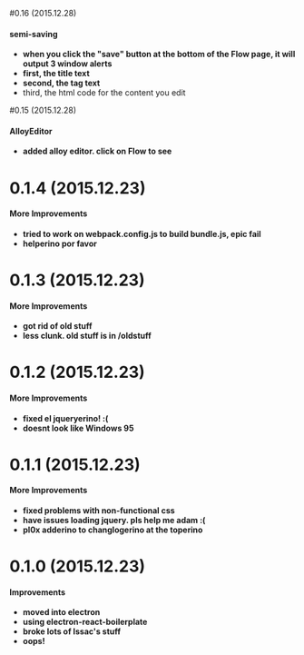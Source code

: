 #0.16 (2015.12.28)
#### semi-saving
- **when you click the "save" button at the bottom of the Flow page, it will output 3 window alerts**
- **first, the title text**
- **second, the tag text**
- third, the html code for the content you edit

#0.15 (2015.12.28)
#### AlloyEditor
- **added alloy editor. click on Flow to see**

# 0.1.4 (2015.12.23)

#### More Improvements
- **tried to work on webpack.config.js to build bundle.js, epic fail**
- **helperino por favor**

# 0.1.3 (2015.12.23)

#### More Improvements
- **got rid of old stuff**
- **less clunk. old stuff is in /oldstuff**

# 0.1.2 (2015.12.23)

#### More Improvements
- **fixed el jqueryerino! :(**
- **doesnt look like Windows 95**

# 0.1.1 (2015.12.23)

#### More Improvements
- **fixed problems with non-functional css**
- **have issues loading jquery. pls help me adam :(**
- **pl0x adderino to changlogerino at the toperino**


# 0.1.0 (2015.12.23)

#### Improvements

- **moved into electron**
- **using electron-react-boilerplate**
- **broke lots of Issac's stuff**
- **oops!**
